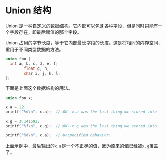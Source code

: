 # Union 结构

Union 是一种自定义的数据结构。它内部可以包含各种字段，但是同时只能有一个字段存在，即最后赋值的那个字段。

Union 占用的字节长度，等于它内部最长字段的长度。这是将相同的内存空间，重用于不同类型数据的方法。

```c
union foo {
  int a, b, c, d, e, f;
        float g, h;
        char i, j, k, l;
};
```

下面是上面这个数据结构的用法。

```c
union foo x;

x.a = 12;
printf("%d\n", x.a);  // OK--x.a was the last thing we stored into

x.g = 3.141592;
printf("%f\n", x.g);  // OK--x.g was the last thing we stored into

printf("%d\n", x.a);  // Unspecified behavior!
```

上面示例中，最后输出的`x.a`是一个不正确的值，因为原来的值已经被`x.g`覆盖了。
